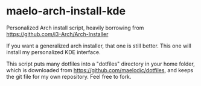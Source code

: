 # maelo-arch-install-kde

Personalized Arch install script, heavily borrowing from https://github.com/i3-Arch/Arch-Installer

If you want a generalized arch installer, that one is still better. This one will install my personalized KDE interface.

This script puts many dotfiles into a "dotfiles" directory in your home folder, which is downloaded from https://github.com/maelodic/dotfiles, and keeps the git file for my own repository. Feel free to fork.
